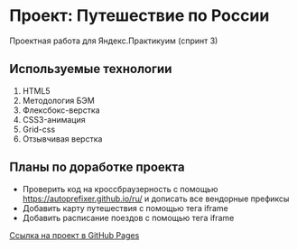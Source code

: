 # Проект: Путешествие по России
Проектная работа для Яндекс.Практикуим (спринт 3)

## Используемые технологии
1. HTML5
2. Методология БЭМ
3. Флексбокс-верстка
4. CSS3-анимация
5. Grid-css
6. Отзывчивая верстка

## Планы по доработке проекта
* Проверить код на кроссбраузерность c помощью https://autoprefixer.github.io/ru/ и дописать все вендорные префиксы
* Добавить карту путешествия с помощью тега iframe
* Добавить расписание поездов с помощью тега iframe


[Ссылка на проект в GitHub Pages](https://ivkrylova.github.io/russian-travel/)
